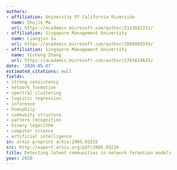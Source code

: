 ```yaml
---
authors:
- affiliation: University Of California Riverside
  name: Shujie Ma
  url: https://academic.microsoft.com/author/2113681331/
- affiliation: Singapore Management University
  name: Liangjun Su
  url: https://academic.microsoft.com/author/2099065555/
- affiliation: Singapore Management University
  name: Yichong Zhang
  url: https://academic.microsoft.com/author/2765654615/
date: '2020-05-07'
estimated_citations: null
fields:
- strong consistency
- network formation
- spectral clustering
- logistic regression
- inference
- homophily
- community structure
- pattern recognition
- binary logarithm
- computer science
- artificial intelligence
in: arXiv preprint arXiv:2005.03226
src: http://export.arxiv.org/pdf/2005.03226
title: Detecting latent communities in network formation models
year: 2020
---
```

